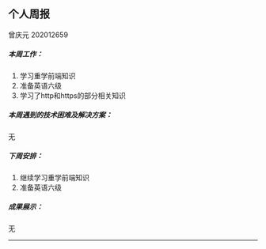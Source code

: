 ## 个人周报

曾庆元 202012659



##### 本周工作：

1. 学习重学前端知识
2. 准备英语六级
3. 学习了http和https的部分相关知识

##### 本周遇到的技术困难及解决方案：

无

##### 下周安排：

1. 继续学习重学前端知识
2. 准备英语六级

##### 成果展示：
无


---